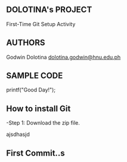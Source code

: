 
## DOLOTINA's PROJECT
First-Time Git Setup Activity

  
## AUTHORS
Godwin Dolotina
dolotina.godwin@hnu.edu.ph 
 

## SAMPLE CODE
printf("Good Day!");

## How to install Git
-Step 1: Download the zip file.

ajsdhasjd

## First Commit..s